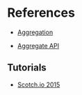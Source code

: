 
# References

+ [Aggregation](https://docs.mongodb.com/manual/aggregation/)

+ [Aggregate API](https://docs.mongodb.com/manual/reference/method/db.collection.aggregate/)

## Tutorials
+ [Scotch.io 2015](https://scotch.io/tutorials/using-mongoosejs-in-node-js-and-mongodb-applications)
